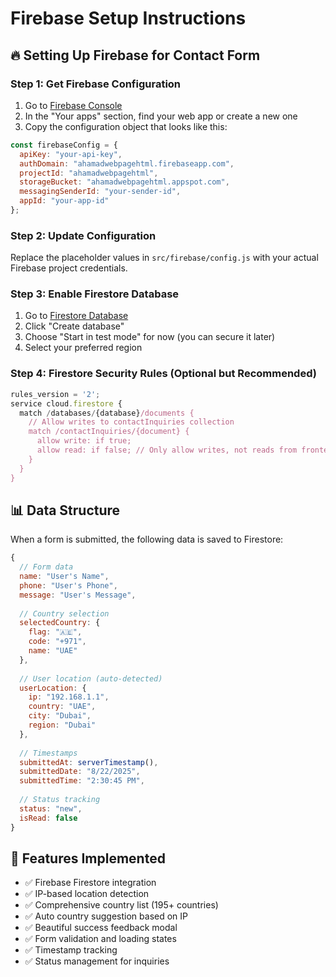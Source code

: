 # Firebase Setup Instructions

## 🔥 Setting Up Firebase for Contact Form

### Step 1: Get Firebase Configuration
1. Go to [Firebase Console](https://console.firebase.google.com/project/ahamadwebpagehtml/settings/general)
2. In the "Your apps" section, find your web app or create a new one
3. Copy the configuration object that looks like this:

```javascript
const firebaseConfig = {
  apiKey: "your-api-key",
  authDomain: "ahamadwebpagehtml.firebaseapp.com",
  projectId: "ahamadwebpagehtml",
  storageBucket: "ahamadwebpagehtml.appspot.com",
  messagingSenderId: "your-sender-id",
  appId: "your-app-id"
};
```

### Step 2: Update Configuration
Replace the placeholder values in `src/firebase/config.js` with your actual Firebase project credentials.

### Step 3: Enable Firestore Database
1. Go to [Firestore Database](https://console.firebase.google.com/project/ahamadwebpagehtml/firestore)
2. Click "Create database"
3. Choose "Start in test mode" for now (you can secure it later)
4. Select your preferred region

### Step 4: Firestore Security Rules (Optional but Recommended)
```javascript
rules_version = '2';
service cloud.firestore {
  match /databases/{database}/documents {
    // Allow writes to contactInquiries collection
    match /contactInquiries/{document} {
      allow write: if true;
      allow read: if false; // Only allow writes, not reads from frontend
    }
  }
}
```

## 📊 Data Structure
When a form is submitted, the following data is saved to Firestore:

```javascript
{
  // Form data
  name: "User's Name",
  phone: "User's Phone",
  message: "User's Message",
  
  // Country selection
  selectedCountry: {
    flag: "🇦🇪",
    code: "+971",
    name: "UAE"
  },
  
  // User location (auto-detected)
  userLocation: {
    ip: "192.168.1.1",
    country: "UAE",
    city: "Dubai",
    region: "Dubai"
  },
  
  // Timestamps
  submittedAt: serverTimestamp(),
  submittedDate: "8/22/2025",
  submittedTime: "2:30:45 PM",
  
  // Status tracking
  status: "new",
  isRead: false
}
```

## 🎯 Features Implemented
- ✅ Firebase Firestore integration
- ✅ IP-based location detection
- ✅ Comprehensive country list (195+ countries)
- ✅ Auto country suggestion based on IP
- ✅ Beautiful success feedback modal
- ✅ Form validation and loading states
- ✅ Timestamp tracking
- ✅ Status management for inquiries
